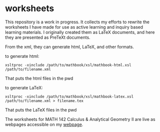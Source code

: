 # worksheets

This repository is a work in progress.
It collects my efforts to rewrite the worksheets I have made for use as active learning and inquiry based learning materials.
I originally created them as LaTeX documents, and here they are presented as PreTeXt documents.

From the xml, they can generate html, LaTeX, and other formats.

to generate html:

`xsltproc -xinclude /path/to/mathbook/xsl/mathbook-html.xsl /path/to/filename.xml`

That puts the html files in the pwd

to generate LaTeX:

`xsltproc -xinclude /path/to/mathbook/xsl/mathbook-latex.xsl /path/to/filename.xml > filename.tex`

That puts the LaTeX files in the pwd

The worksheets for MATH 142 Calculus &amp; Analytical Geometry II are live as webpages accessible on my [webpage](https://billkronholm.com/math142/).
